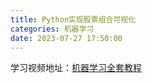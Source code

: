 ```yaml
---
title: Python实现股票组合可视化
categories: 机器学习
date: 2023-07-27 17:50:00
---
```


学习视频地址：[机器学习全套教程](https://www.bilibili.com/video/BV1PN4y1V7d9/)

